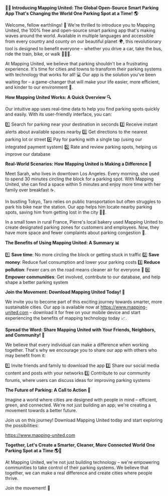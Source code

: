 **🚗💡 Introducing Mapping United: The Global Open-Source Smart Parking App That's Changing the World One Parking Spot at a Time! 🌎**

Welcome, fellow earthlings! 👋 We're thrilled to introduce you to Mapping United, the 100% free and open-source smart parking app that's making waves around the world. Available in multiple languages and accessible from every country and county on our beautiful planet 🌍, this revolutionary tool is designed to benefit everyone – whether you drive a car, take the bus, ride the train, bike, or walk 🚴‍♀️🚌.

At Mapping United, we believe that parking shouldn't be a frustrating experience. It's time for cities and towns to transform their parking systems with technology that works for all! 💻 Our app is the solution you've been waiting for – a game-changer that will make your life easier, more efficient, and kinder to our environment 🌿.

**How Mapping United Works: A Quick Overview 🔍**

Our intuitive app uses real-time data to help you find parking spots quickly and easily. With its user-friendly interface, you can:

1️⃣ Search for parking near your destination in seconds
2️⃣ Receive instant alerts about available spaces nearby
3️⃣ Get directions to the nearest parking lot or street
4️⃣ Pay for parking with a single tap (using our integrated payment system)
5️⃣ Rate and review parking spots, helping us improve our database

**Real-World Scenarios: How Mapping United is Making a Difference 🌟**

Meet Sarah, who lives in downtown Los Angeles. Every morning, she used to spend 30 minutes circling the block for a parking spot. With Mapping United, she can find a space within 5 minutes and enjoy more time with her family over breakfast ☕️.

In bustling Tokyo, Taro relies on public transportation but often struggles to park his bike near the station. Our app helps him locate nearby parking spots, saving him from getting lost in the city 🚴‍♂️.

In a small town in rural France, Pierre's local bakery used Mapping United to create designated parking zones for customers and employees. Now, they have more space and fewer complaints about parking congestion 🍰.

**The Benefits of Using Mapping United: A Summary 📊**

1️⃣ **Save time**: No more circling the block or getting stuck in traffic
2️⃣ **Save money**: Reduce fuel consumption and lower your parking costs
3️⃣ **Reduce pollution**: Fewer cars on the road means cleaner air for everyone 🌿
4️⃣ **Empower communities**: Get involved, contribute to our database, and help shape a better parking system

**Join the Movement: Download Mapping United Today! 📱**

We invite you to become part of this exciting journey towards smarter, more sustainable cities. Our app is available now at https://www.mapping-united.com – download it for free on your mobile device and start experiencing the benefits of mapping technology today 📈.

**Spread the Word: Share Mapping United with Your Friends, Neighbors, and Community! 🌟**

We believe that every individual can make a difference when working together. That's why we encourage you to share our app with others who may benefit from it:

1️⃣ Invite friends and family to download the app
2️⃣ Share our social media content and posts with your networks
3️⃣ Contribute to our community forums, where users can discuss ideas for improving parking systems

**The Future of Parking: A Call to Action 🚀**

Imagine a world where cities are designed with people in mind – efficient, green, and connected. We're not just building an app; we're creating a movement towards a better future.

Join us on this journey! Download Mapping United today and start exploring the possibilities:

https://www.mapping-united.com

**Together, Let's Create a Smarter, Cleaner, More Connected World One Parking Spot at a Time 🌎💚**

At Mapping United, we're not just building technology – we're empowering communities to take control of their parking systems. We believe that together, we can make a real difference and create cities where people thrive.

Join the movement! 💪